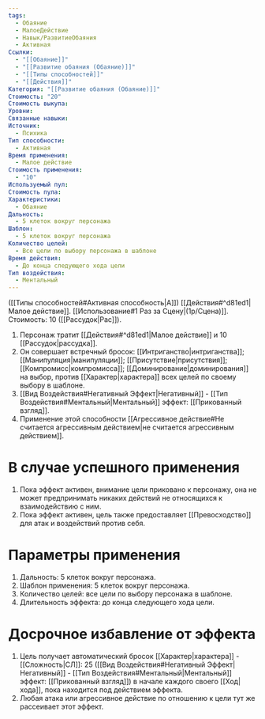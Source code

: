 ```yaml
---
tags:
  - Обаяние
  - МалоеДействие
  - Навык/РазвитиеОбаяния
  - Активная
Ссылки:
  - "[[Обаяние]]"
  - "[[Развитие обаяния (Обаяние)]]"
  - "[[Типы способностей]]"
  - "[[Действия]]"
Категория: "[[Развитие обаяния (Обаяние)]]"
Стоимость: "20"
Стоимость выкупа: 
Уровни: 
Связанные навыки: 
Источник:
  - Психика
Тип способности:
  - Активная
Время применения:
  - Малое действие
Стоимость применения:
  - "10"
Используемый пул: 
Стоимость пула: 
Характеристики:
  - Обаяние
Дальность:
  - 5 клеток вокруг персонажа
Шаблон:
  - 5 клеток вокруг персонажа
Количество целей:
  - Все цели по выбору персонажа в шаблоне
Время действия:
  - До конца следующего хода цели
Тип воздействия:
  - Ментальный
---
```

([[Типы способностей#Активная способность|А]]) [[Действия#^d81ed1|Малое действие]]. [[Использование#1 Раз за Сцену|(1р/Сцена)]]. Стоимость: 10 ([[Рассудок|Рас]]).

1. Персонаж тратит [[Действия#^d81ed1|Малое действие]] и 10 [[Рассудок|рассудка]].
2. Он совершает встречный бросок: [[Интриганство|интриганства]]; [[Манипуляция|манипуляции]]; [[Присутствие|присутствия]]; [[Компромисс|компромисса]]; [[Доминирование|доминирования]] на выбор, против [[Характер|характера]] всех целей по своему выбору в шаблоне.  
3. [[Вид Воздействия#Негативный Эффект|Негативный]] - [[Тип Воздействия#Ментальный|Ментальный]] эффект: [[Прикованный взгляд]]. 
4. Применение этой способности [[Агрессивное действие#Не считается агрессивным действием|не считается агрессивным действием]]. 
# В случае успешного применения

1. Пока эффект активен, внимание цели приковано к персонажу, она не может предпринимать никаких действий не относящихся к взаимодействию с ним.
2. Пока эффект активен, цель также предоставляет [[Превосходство]] для атак и воздействий против себя.
# Параметры применения

1. Дальность: 5 клеток вокруг персонажа.
2. Шаблон применения: 5 клеток вокруг персонажа. 
3. Количество целей: все цели по выбору персонажа в шаблоне.
4. Длительность эффекта: до конца следующего хода цели. 
# Досрочное избавление от эффекта

1. Цель получает автоматический бросок [[Характер|характера]] - [[Сложность|СЛ]]: 25 ([[Вид Воздействия#Негативный Эффект|Негативный]] - [[Тип Воздействия#Ментальный|Ментальный]] эффект: [[Прикованный взгляд]]) в начале каждого своего [[Ход|хода]], пока находится под действием эффекта. 
2. Любая атака или агрессивное действие по отношению к цели тут же рассеивает этот эффект. 
